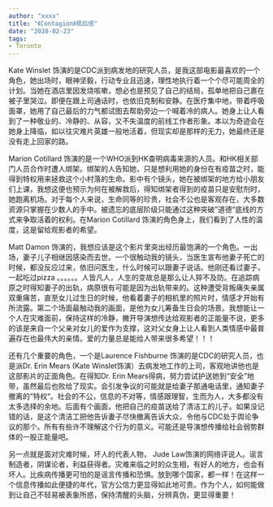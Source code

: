 ```yaml
---
author: "xxxx"
title: "《Contagion》观后感"
date: "2020-02-23"
tags:  
- Toronto
---
```


Kate Winslet 饰演的是CDC派到病发地的研究人员，是我这部电影最喜欢的一个角色，她出场时，眼神坚毅，行动专业且迅速，理性地执行着一个个尽可能周全的计划。当她在酒店里因发烧咳嗽，想必也是预见了自己的结局，孤单地把自己裹在被子里哭泣。即便在跟上司通话时，也依旧克制和安静。在医疗集中地，带着呼吸面罩，她用了自己最后的力气都试图去帮助旁边一个喊着冷的病人。她身上让人看到了一种敬业的、冷静的、从容，又不失温度的前线工作者形象。本以为奇迹会在她身上降临，如以往灾难片英雄一般地活着，但现实却是那样的无力，她最终还是没有走上回家的路。

Marion Cotillard 饰演的是一个WHO派到HK查明病毒来源的人员。和HK相关部门人员合作时遭人绑架。绑架的人告知她，只是想利用她的身份在有疫苗之时，能得到特权用来拯救这个小村落的生命。影中有个镜头，她在被绑架的地方给小朋友们上课，我想这便也预示为何在被解救后，得知绑架者得到的疫苗只是安慰剂时，她跑离机场。对于每个人来说，生命同等的珍贵，社会不公也是客观存在，大多数资源只掌握在少数人的手中。被遗忘的底层阶级只能通过这种突破”道德“底线的方式来争取活着的权利。在Marion Cotillard 饰演的角色身上，我们看到了人性的温度，这是留给观影者的希望。

Matt Damon 饰演的，我想应该是这个影片里突出经历最饱满的一个角色。一出场，妻子儿子相继因感染而去世。一个很触动我的镜头，当医生宣布他妻子死亡的时候，都没反应过来，依旧问医生，什么时候可以跟妻子说话。他刚还看过妻子，一起吃过pizza 。。。。。。人皆凡人，人生的变故总是那么让人猝不及防。在追踪病原之时得知妻子的出轨，病原很有可能是因为出轨带来的。这种遭受背叛痛失亲属双重痛苦，直至女儿过生日的时候，他看着妻子的相机里的照片时，情感才开始有所流露。第二个场面最触动我的画面，是他为女儿筹备生日会的场景。我想能让一个人在灾难面前，保持这样的冷静，撇开导演想传达给观影者的正能量不说，更多的该是来自一个父亲对女儿的爱作为支撑，这对父女身上让人看到人类情感中最普遍存在也最伟大的亲情。爱的力量总是能给人带来很多希望！！！

 还有几个重要的角色，一个是Laurence Fishburne 饰演的是CDC的研究人员，也是派Dr. Erin Mears (Kate Winslet饰演）去病发地工作的上司，客观地讲他也是这部影片的正面角色。在得知Dr. Erin Mears得病，努力尝试护送她到“安全”地带，虽然最后也败给了现实。会引发争议的可能就是给妻子那通电话里，通知妻子撤离的”特权“。社会的不公，信息的不对等，情感跟理智，生而为人，大多都没有太多选择的余地。后面有个画面，他把自己的疫苗送给了清洁工的儿子。如果没记错的话，是这个清洁工把他告诉妻子尽快撤离告诉大众，令他与CDC处于舆论争议的那个。所有有些许不理解这个行为的意义。可能还是导演想传播给社会弱势群体的一股正能量吧。

另一点就是面对灾难时候，坏人的代表人物， Jude Law饰演的网络评说人。谣言制造者，阴谋论者，利益获得者。灾难来临之时的众生相，有好人的地方，也会有坏人。比疾病传播更可怕的是谣言传播和恐惧。放到哪个国家，都一样！在这样一个信息传播如此便捷的年代，官方公信力更显得如此地可贵。作为个人，如何能做到让自己不轻易被表象所惑，保持清醒的头脑，分辨真伪，更显得重要！